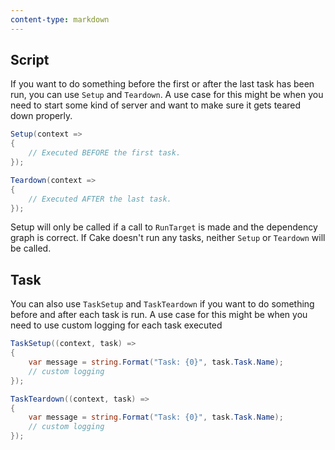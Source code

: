 ```yaml
---
content-type: markdown
---
```


## Script

If you want to do something before the first or after the last task has been run, you can use `Setup` and `Teardown`. A use case for this might be when you need to start some kind of server and want to make sure it gets teared down properly.

```csharp
Setup(context =>
{
    // Executed BEFORE the first task.
});

Teardown(context =>
{
    // Executed AFTER the last task.
});
```

Setup will only be called if a call to `RunTarget` is made and the dependency graph is correct. If Cake doesn't run any tasks, neither `Setup` or `Teardown` will be called.

## Task

You can also use `TaskSetup` and `TaskTeardown` if you want to do something before and after each task is run. A use case for this might be when you need to use custom logging for each task executed

```csharp
TaskSetup((context, task) =>
{
    var message = string.Format("Task: {0}", task.Task.Name);
    // custom logging
});

TaskTeardown((context, task) =>
{
    var message = string.Format("Task: {0}", task.Task.Name);
    // custom logging
});

```

